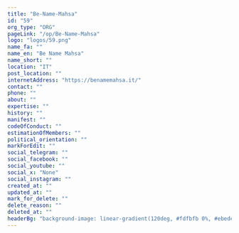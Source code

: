 ```yaml
---
title: "Be-Name-Mahsa"
id: "59"
org_type: "ORG"
pageLink: "/op/Be-Name-Mahsa"
logo: "logos/59.png"
name_fa: ""
name_en: "Be Name Mahsa"
name_short: ""
location: "IT"
post_location: ""
internetAddress: "https://benamemahsa.it/"
contact: ""
phone: ""
about: ""
expertise: ""
history: ""
manifest: ""
codeOfConduct: ""
estimationOfMembers: ""
political_orientation: ""
markForEdit: ""
social_telegram: ""
social_facebook: ""
social_youtube: ""
social_x: "None"
social_instagram: ""
created_at: ""
updated_at: ""
mark_for_delete: ""
delete_reason: ""
deleted_at: ""
headerBg: "background-image: linear-gradient(120deg, #fdfbfb 0%, #ebedee 100%);"
---
```


